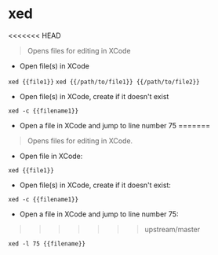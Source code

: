 # xed

<<<<<<< HEAD
> Opens files for editing in XCode

- Open file(s) in XCode

`xed {{file1}}`
`xed {{/path/to/file1}} {{/path/to/file2}}`

- Open file(s) in XCode, create if it doesn't exist

`xed -c {{filename1}}`

- Open a file in XCode and jump to line number 75
=======
> Opens files for editing in XCode.

- Open file in XCode:

`xed {{file1}}`

- Open file(s) in XCode, create if it doesn't exist:

`xed -c {{filename1}}`

- Open a file in XCode and jump to line number 75:
>>>>>>> upstream/master

`xed -l 75 {{filename}}`

